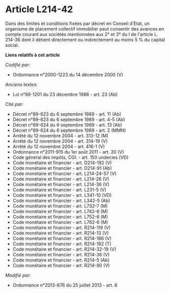 # Article L214-42

Dans des limites et conditions fixées par décret en Conseil d'Etat, un organisme de placement collectif immobilier peut
consentir des avances en compte courant aux sociétés mentionnées aux 2° et 3° du I de l'article L. 214-36 dont il détient
directement ou indirectement au moins 5 % du capital social.

**Liens relatifs à cet article**

_Codifié par_:

  - Ordonnance n°2000-1223 du 14 décembre 2000 (V)

_Anciens textes_:

  - Loi n°88-1201 du 23 décembre 1988 - art. 23 (Ab)

_Cité par_:

  - Décret n°89-623 du 6 septembre 1989 - art. 11 (Ab)
  - Décret n°89-623 du 6 septembre 1989 - art. 4-5 (Ab)
  - Décret n°89-624 du 6 septembre 1989 - art. 13 (Ab)
  - Décret n°89-624 du 6 septembre 1989 - art. 2 (MMN)
  - Arrêté du 12 novembre 2004 - art. 313-12 (M)
  - Arrêté du 12 novembre 2004 - art. 314-19 (V)
  - Arrêté du 12 novembre 2004 - art. 416-1 (V)
  - Ordonnance n°2011-915 du 1er août 2011 - art. 20 (V)
  - Code général des impôts, CGI. - art. 150 undecies (VD)
  - Code monétaire et financier - art. D214-192 (V)
  - Code monétaire et financier - art. D214-91 (Ab)
  - Code monétaire et financier - art. L214-24-57 (V)
  - Code monétaire et financier - art. L214-26 (V)
  - Code monétaire et financier - art. L214-36 (V)
  - Code monétaire et financier - art. L231-5 (V)
  - Code monétaire et financier - art. L341-10 (VD)
  - Code monétaire et financier - art. L342-5 (Ab)
  - Code monétaire et financier - art. L732-7 (M)
  - Code monétaire et financier - art. L742-6 (M)
  - Code monétaire et financier - art. L752-6 (M)
  - Code monétaire et financier - art. L762-6 (M)
  - Code monétaire et financier - art. R214-119 (V)
  - Code monétaire et financier - art. R214-13 (V)
  - Code monétaire et financier - art. R214-186 (V)
  - Code monétaire et financier - art. R214-192 (T)
  - Code monétaire et financier - art. R214-32-19 (V)
  - Code monétaire et financier - art. R214-36 (V)
  - Code monétaire et financier - art. R214-5 (Ab)
  - Code monétaire et financier - art. R214-90 (V)

_Modifié par_:

  - Ordonnance n°2013-676 du 25 juillet 2013 - art. 6
